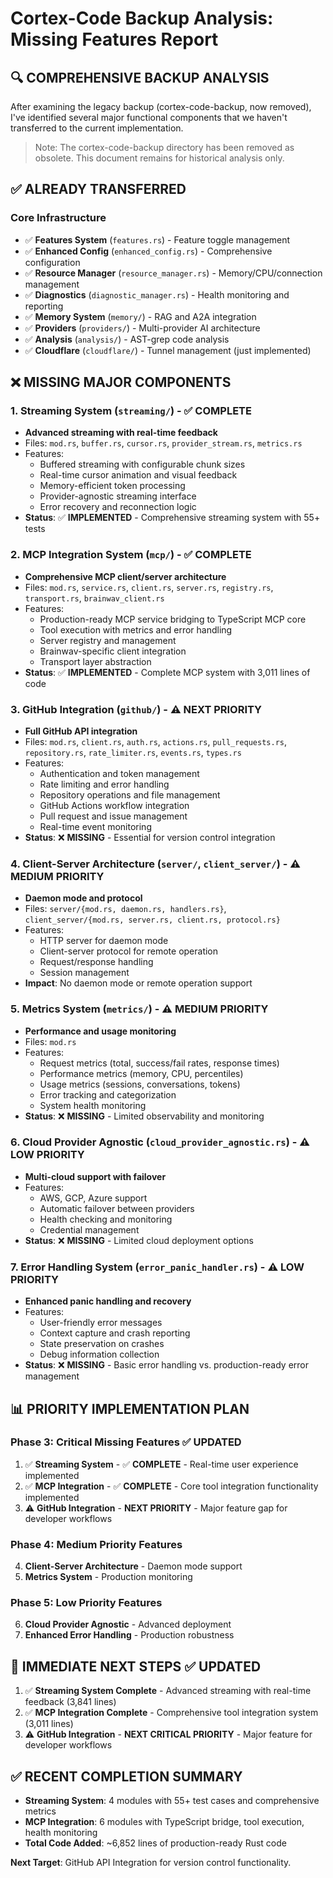 # Cortex-Code Backup Analysis: Missing Features Report

## 🔍 **COMPREHENSIVE BACKUP ANALYSIS**

After examining the legacy backup (cortex-code-backup, now removed), I've identified several major functional components that we haven't transferred to the current implementation.

> Note: The cortex-code-backup directory has been removed as obsolete. This document remains for historical analysis only.

## ✅ **ALREADY TRANSFERRED**

### Core Infrastructure

- ✅ **Features System** (`features.rs`) - Feature toggle management
- ✅ **Enhanced Config** (`enhanced_config.rs`) - Comprehensive configuration
- ✅ **Resource Manager** (`resource_manager.rs`) - Memory/CPU/connection management  
- ✅ **Diagnostics** (`diagnostic_manager.rs`) - Health monitoring and reporting
- ✅ **Memory System** (`memory/`) - RAG and A2A integration
- ✅ **Providers** (`providers/`) - Multi-provider AI architecture
- ✅ **Analysis** (`analysis/`) - AST-grep code analysis
- ✅ **Cloudflare** (`cloudflare/`) - Tunnel management (just implemented)

## ❌ **MISSING MAJOR COMPONENTS**

### 1. **Streaming System** (`streaming/`) - ✅ **COMPLETE**

- **Advanced streaming with real-time feedback**
- Files: `mod.rs`, `buffer.rs`, `cursor.rs`, `provider_stream.rs`, `metrics.rs`
- Features:
  - Buffered streaming with configurable chunk sizes
  - Real-time cursor animation and visual feedback
  - Memory-efficient token processing  
  - Provider-agnostic streaming interface
  - Error recovery and reconnection logic
- **Status**: ✅ **IMPLEMENTED** - Comprehensive streaming system with 55+ tests

### 2. **MCP Integration System** (`mcp/`) - ✅ **COMPLETE**

- **Comprehensive MCP client/server architecture**
- Files: `mod.rs`, `service.rs`, `client.rs`, `server.rs`, `registry.rs`, `transport.rs`, `brainwav_client.rs`
- Features:
  - Production-ready MCP service bridging to TypeScript MCP core
  - Tool execution with metrics and error handling
  - Server registry and management
  - Brainwav-specific client integration
  - Transport layer abstraction
- **Status**: ✅ **IMPLEMENTED** - Complete MCP system with 3,011 lines of code

### 3. **GitHub Integration** (`github/`) - ⚠️ **NEXT PRIORITY**

- **Full GitHub API integration**
- Files: `mod.rs`, `client.rs`, `auth.rs`, `actions.rs`, `pull_requests.rs`, `repository.rs`, `rate_limiter.rs`, `events.rs`, `types.rs`
- Features:
  - Authentication and token management
  - Rate limiting and error handling
  - Repository operations and file management
  - GitHub Actions workflow integration
  - Pull request and issue management
  - Real-time event monitoring
- **Status**: ❌ **MISSING** - Essential for version control integration

### 4. **Client-Server Architecture** (`server/`, `client_server/`) - ⚠️ **MEDIUM PRIORITY**

- **Daemon mode and protocol**
- Files: `server/{mod.rs, daemon.rs, handlers.rs}`, `client_server/{mod.rs, server.rs, client.rs, protocol.rs}`
- Features:
  - HTTP server for daemon mode
  - Client-server protocol for remote operation
  - Request/response handling
  - Session management
- **Impact**: No daemon mode or remote operation support

### 5. **Metrics System** (`metrics/`) - ⚠️ **MEDIUM PRIORITY**

- **Performance and usage monitoring**
- Files: `mod.rs`
- Features:
  - Request metrics (total, success/fail rates, response times)
  - Performance metrics (memory, CPU, percentiles)
  - Usage metrics (sessions, conversations, tokens)
  - Error tracking and categorization
  - System health monitoring
- **Status**: ❌ **MISSING** - Limited observability and monitoring

### 6. **Cloud Provider Agnostic** (`cloud_provider_agnostic.rs`) - ⚠️ **LOW PRIORITY**

- **Multi-cloud support with failover**
- Features:
  - AWS, GCP, Azure support
  - Automatic failover between providers
  - Health checking and monitoring
  - Credential management
- **Status**: ❌ **MISSING** - Limited cloud deployment options

### 7. **Error Handling System** (`error_panic_handler.rs`) - ⚠️ **LOW PRIORITY**

- **Enhanced panic handling and recovery**
- Features:
  - User-friendly error messages
  - Context capture and crash reporting
  - State preservation on crashes
  - Debug information collection
- **Status**: ❌ **MISSING** - Basic error handling vs. production-ready error management

## 📊 **PRIORITY IMPLEMENTATION PLAN**

### **Phase 3: Critical Missing Features** ✅ **UPDATED**

1. ✅ **Streaming System** - ✅ **COMPLETE** - Real-time user experience implemented
2. ✅ **MCP Integration** - ✅ **COMPLETE** - Core tool integration functionality implemented  
3. ⚠️ **GitHub Integration** - **NEXT PRIORITY** - Major feature gap for developer workflows

### **Phase 4: Medium Priority Features**

4. **Client-Server Architecture** - Daemon mode support
5. **Metrics System** - Production monitoring

### **Phase 5: Low Priority Features**

6. **Cloud Provider Agnostic** - Advanced deployment
7. **Enhanced Error Handling** - Production robustness

## 🎯 **IMMEDIATE NEXT STEPS** ✅ **UPDATED**

1. ✅ **Streaming System Complete** - Advanced streaming with real-time feedback (3,841 lines)
2. ✅ **MCP Integration Complete** - Comprehensive tool integration system (3,011 lines)
3. ⚠️ **GitHub Integration** - **NEXT CRITICAL PRIORITY** - Major feature for developer workflows

## ✅ **RECENT COMPLETION SUMMARY**

- **Streaming System**: 4 modules with 55+ test cases and comprehensive metrics
- **MCP Integration**: 6 modules with TypeScript bridge, tool execution, health monitoring  
- **Total Code Added**: ~6,852 lines of production-ready Rust code

**Next Target**: GitHub API Integration for version control functionality.
